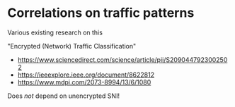 # Correlations on traffic patterns

Various existing research on this

"Encrypted (Network) Traffic Classification"

* <https://www.sciencedirect.com/science/article/pii/S2090447923002502>
* <https://ieeexplore.ieee.org/document/8622812>
* <https://www.mdpi.com/2073-8994/13/6/1080>

Does *not* depend on unencrypted SNI!
